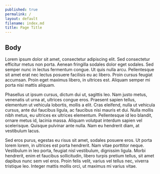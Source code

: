 ```yaml
---
published: true
permalink: /
layout: default
filename: index.md
title: Page Title
---
```



## Body


Lorem ipsum dolor sit amet, consectetur adipiscing elit. Sed consectetur efficitur metus non porta. Aenean fringilla sodales dolor eget sodales. Sed semper nunc in lectus fermentum congue. Ut quis nulla arcu. Pellentesque sit amet erat nec lectus posuere facilisis eu ac libero. Proin cursus feugiat accumsan. Proin eget maximus libero, in ultrices est. Aliquam semper mi porta nisi mattis aliquam.

Phasellus ut ipsum cursus, dictum dui ut, sagittis leo. Nam justo metus, venenatis ut urna at, ultrices congue eros. Praesent sapien tellus, elementum ut vehicula lobortis, mollis a elit. Cras eleifend, nulla ut vehicula cursus, ante dui faucibus ligula, ac faucibus nisi mauris et dui. Nulla mollis nibh metus, eu ultrices ex ultrices elementum. Pellentesque id leo blandit, ornare metus id, lacinia massa. Aliquam volutpat interdum sapien vel scelerisque. Quisque pulvinar ante nulla. Nam eu hendrerit diam, at vestibulum lacus.

Sed eros purus, egestas eu risus sit amet, sodales posuere eros. Ut porta lorem lorem, in ultrices est porta hendrerit. Nam vitae porttitor neque. Vestibulum in leo porta, feugiat nisl vestibulum, dignissim ligula. Morbi hendrerit, enim et faucibus sollicitudin, libero turpis pretium tellus, sit amet dapibus nunc sem vel eros. Proin felis velit, varius vel tellus nec, viverra tristique leo. Integer mattis mollis orci, ut maximus mi varius vitae.

